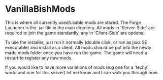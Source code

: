 # VanillaBishMods

This is where all currently used/usable mods are stored. The Forge 
Launcher is the .jar file in the main directory. All mods in 
'Server-Side' are required to join the game standardly, any in 
'Client-Side' are optional.

To use the installer, just run it normally (double click, or run as java 
SE executable) and install as a client. All mods should be put into the 
newly made mods folder once you have run the game. The game will need a 
restart to register any new mods.

If you would like to have more variations of 
mods (e.g one for a 'techy' world and one for this server) let me know 
and I can walk you through how.
